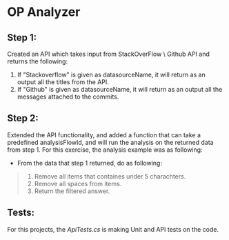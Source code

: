 # OP Analyzer

## Step 1:
Created an API which takes input from StackOverFlow \ Github API and returns the following:
1. If "Stackoverflow" is given as datasourceName, it will return as an output all the titles from the API.
2. If "Github" is given as datasourceName, it will return as an output all the messages attached to the commits.

## Step 2:
Extended the API functionality, and added a function that can take a predefined analysisFlowId, and will run the analysis on the returned data from step 1.
For this exercise, the analysis example was as following:
- From the data that step 1 returned, do as following:
> 1. Remove all items that containes under 5 charachters.
> 2. Remove all spaces from items.
> 3. Return the filtered answer.

## Tests:
For this projects, the <i>ApiTests.cs</i> is making Unit and API tests on the code.

